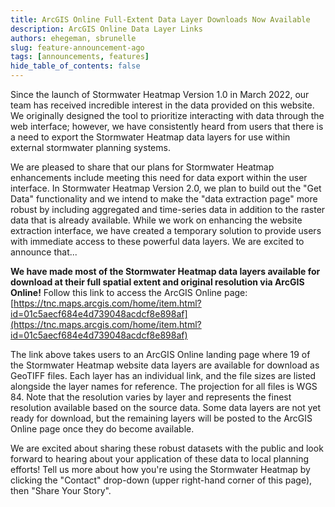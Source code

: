 ```yaml
---
title: ArcGIS Online Full-Extent Data Layer Downloads Now Available
description: ArcGIS Online Data Layer Links
authors: ehegeman, sbrunelle
slug: feature-announcement-ago
tags: [announcements, features]
hide_table_of_contents: false
---
```


Since the launch of Stormwater Heatmap Version 1.0 in March 2022, our team has received incredible interest in the data provided on this website. We originally designed the tool to prioritize interacting with data through the web interface; however, we have consistently heard from users that there is a need to export the Stormwater Heatmap data layers for use within external stormwater planning systems.  

We are pleased to share that our plans for Stormwater Heatmap enhancements include meeting this need for data export within the user interface. In Stormwater Heatmap Version 2.0, we plan to build out the "Get Data" functionality and we intend to make the "data extraction page" more robust by including aggregated and time-series data in addition to the raster data that is already available. While we work on enhancing the website extraction interface, we have created a temporary solution to provide users with immediate access to these powerful data layers. We are excited to announce that...  

**We have made most of the Stormwater Heatmap data layers available for download at their full spatial extent and original resolution via ArcGIS Online!** Follow this link to access the ArcGIS Online page: [https://tnc.maps.arcgis.com/home/item.html?id=01c5aecf684e4d739048acdcf8e898af](https://tnc.maps.arcgis.com/home/item.html?id=01c5aecf684e4d739048acdcf8e898af)

The link above takes users to an ArcGIS Online landing page where 19 of the Stormwater Heatmap website data layers are available for download as GeoTIFF files. Each layer has an individual link, and the file sizes are listed alongside the layer names for reference. The projection for all files is WGS 84. Note that the resolution varies by layer and represents the finest resolution available based on the source data. Some data layers are not yet ready for download, but the remaining layers will be posted to the ArcGIS Online page once they do become available.  

We are excited about sharing these robust datasets with the public and look forward to hearing about your application of these data to local planning efforts! Tell us more about how you're using the Stormwater Heatmap by clicking the "Contact" drop-down (upper right-hand corner of this page), then "Share Your Story". 
